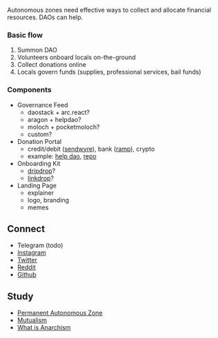 Autonomous zones need effective ways to collect and allocate financial resources. DAOs can help. 

### Basic flow

1. Summon DAO
2. Volunteers onboard locals on-the-ground
3. Collect donations online
4. Locals govern funds (supplies, professional services, bail funds)

### Components
- Governance Feed
  - daostack + arc.react?
  - aragon + helpdao?
  - moloch + pocketmoloch?
  - custom?
- Donation Portal
  - credit/debit ([sendwyre](https://www.sendwyre.com/)), bank ([ramp](https://instant.ramp.network/)), crypto
  - example: [help dao](https://app.helpdao.org/squad/5ebaea25da66150012012ec2), [repo](https://github.com/helpdao/donation-portal)
- Onboarding Kit
  - [dripdrop](https://github.com/lexDAO/dripDrop)?
  - [linkdrop](https://linkdrop.io/)?
- Landing Page
  - explainer
  - logo, branding
  - memes

## Connect

- Telegram (todo)
- [Instagram](https://www.instagram.com/autonozone/)
- [Twitter](https://twitter.com/autonozone)
- [Reddit](https://reddit.com/r/autonozone)
- [Github](https://github.com/autonozone)

## Study

- [Permanent Autonomous Zone](https://en.wikipedia.org/wiki/Permanent_autonomous_zone)
- [Mutualism](https://en.wikipedia.org/wiki/Mutualism_(economic_theory))
- [What is Anarchism](https://www.youtube.com/watch?v=ZzEl5RIMp7M&list=PLCcemL_x8RtdtFuib1Wl6VwyuYOEDb5Wv&index=1)
